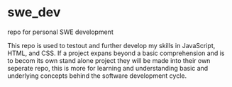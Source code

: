 # swe_dev
repo for personal SWE development

This repo is used to testout and further develop my skills in JavaScript, HTML, and CSS. If a project expans beyond a basic comprehension and is to becom its own stand alone project they will be made into their own seperate repo, this is more for learning and understanding basic and underlying concepts behind the software development cycle. 